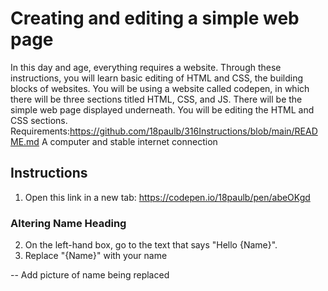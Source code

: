 # Creating and editing a simple web page
In this day and age, everything requires a website. Through these instructions, you will learn basic editing of HTML and CSS, the building blocks of websites. You will be using a website called codepen, in which there will be three sections titled HTML, CSS, and JS. There will be the simple web page displayed underneath. You will be editing the HTML and CSS sections.
Requirements:https://github.com/18paulb/316Instructions/blob/main/README.md
A computer and stable internet connection

## Instructions

1. Open this link in a new tab: https://codepen.io/18paulb/pen/abeOKgd

### Altering Name Heading
2. On the left-hand box, go to the text that says "Hello {Name}".
3. Replace "{Name}" with your name

-- Add picture of name being replaced

